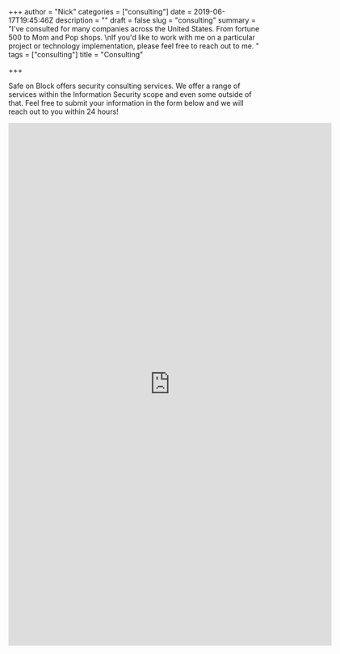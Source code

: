 +++
author = "Nick"
categories = ["consulting"]
date = 2019-06-17T19:45:46Z
description = ""
draft = false
slug = "consulting"
summary = "I've consulted for many companies across the United States. From fortune 500 to Mom and Pop shops. \nIf you'd like to work with me on a particular project or technology implementation, please feel free to reach out to me. "
tags = ["consulting"]
title = "Consulting"

+++


Safe on Block offers security consulting services. We offer a range of services within the Information Security scope and even some outside of that. Feel free to submit your information in the form below and we will reach out to you within 24 hours!

<div align=center><iframe src="https://docs.google.com/forms/d/e/1FAIpQLSfNauxYPt8xmypFEE-_iq4z-Cdyxh9wPF04eR-FeW5p6c6A6Q/viewform?embedded=true" width="640" height="1036" frameborder="0" marginheight="0" marginwidth="0">Loading…</iframe></div>



